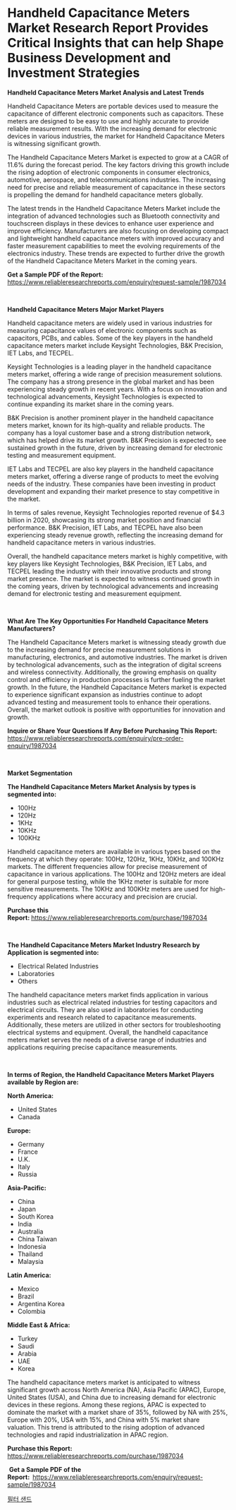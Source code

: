 <p><h1>Handheld Capacitance Meters Market Research Report Provides Critical Insights that can help Shape Business Development and Investment Strategies</h1></p><p><strong>Handheld Capacitance Meters Market Analysis and Latest Trends</strong></p>
<p><p>Handheld Capacitance Meters are portable devices used to measure the capacitance of different electronic components such as capacitors. These meters are designed to be easy to use and highly accurate to provide reliable measurement results. With the increasing demand for electronic devices in various industries, the market for Handheld Capacitance Meters is witnessing significant growth.</p><p>The Handheld Capacitance Meters Market is expected to grow at a CAGR of 11.6% during the forecast period. The key factors driving this growth include the rising adoption of electronic components in consumer electronics, automotive, aerospace, and telecommunications industries. The increasing need for precise and reliable measurement of capacitance in these sectors is propelling the demand for handheld capacitance meters globally.</p><p>The latest trends in the Handheld Capacitance Meters Market include the integration of advanced technologies such as Bluetooth connectivity and touchscreen displays in these devices to enhance user experience and improve efficiency. Manufacturers are also focusing on developing compact and lightweight handheld capacitance meters with improved accuracy and faster measurement capabilities to meet the evolving requirements of the electronics industry. These trends are expected to further drive the growth of the Handheld Capacitance Meters Market in the coming years.</p></p>
<p><strong>Get a Sample PDF of the Report:&nbsp;</strong> <a href="https://www.reliableresearchreports.com/enquiry/request-sample/1987034">https://www.reliableresearchreports.com/enquiry/request-sample/1987034</a></p>
<p>&nbsp;</p>
<p><strong>Handheld Capacitance Meters Major Market Players</strong></p>
<p><p>Handheld capacitance meters are widely used in various industries for measuring capacitance values of electronic components such as capacitors, PCBs, and cables. Some of the key players in the handheld capacitance meters market include Keysight Technologies, B&K Precision, IET Labs, and TECPEL.</p><p>Keysight Technologies is a leading player in the handheld capacitance meters market, offering a wide range of precision measurement solutions. The company has a strong presence in the global market and has been experiencing steady growth in recent years. With a focus on innovation and technological advancements, Keysight Technologies is expected to continue expanding its market share in the coming years.</p><p>B&K Precision is another prominent player in the handheld capacitance meters market, known for its high-quality and reliable products. The company has a loyal customer base and a strong distribution network, which has helped drive its market growth. B&K Precision is expected to see sustained growth in the future, driven by increasing demand for electronic testing and measurement equipment.</p><p>IET Labs and TECPEL are also key players in the handheld capacitance meters market, offering a diverse range of products to meet the evolving needs of the industry. These companies have been investing in product development and expanding their market presence to stay competitive in the market.</p><p>In terms of sales revenue, Keysight Technologies reported revenue of $4.3 billion in 2020, showcasing its strong market position and financial performance. B&K Precision, IET Labs, and TECPEL have also been experiencing steady revenue growth, reflecting the increasing demand for handheld capacitance meters in various industries.</p><p>Overall, the handheld capacitance meters market is highly competitive, with key players like Keysight Technologies, B&K Precision, IET Labs, and TECPEL leading the industry with their innovative products and strong market presence. The market is expected to witness continued growth in the coming years, driven by technological advancements and increasing demand for electronic testing and measurement equipment.</p></p>
<p>&nbsp;</p>
<p><strong>What Are The Key Opportunities For Handheld Capacitance Meters Manufacturers?</strong></p>
<p><p>The Handheld Capacitance Meters market is witnessing steady growth due to the increasing demand for precise measurement solutions in manufacturing, electronics, and automotive industries. The market is driven by technological advancements, such as the integration of digital screens and wireless connectivity. Additionally, the growing emphasis on quality control and efficiency in production processes is further fueling the market growth. In the future, the Handheld Capacitance Meters market is expected to experience significant expansion as industries continue to adopt advanced testing and measurement tools to enhance their operations. Overall, the market outlook is positive with opportunities for innovation and growth.</p></p>
<p><strong>Inquire or Share Your Questions If Any Before Purchasing This Report:</strong> <a href="https://www.reliableresearchreports.com/enquiry/pre-order-enquiry/1987034">https://www.reliableresearchreports.com/enquiry/pre-order-enquiry/1987034</a></p>
<p>&nbsp;</p>
<p><strong>Market Segmentation</strong></p>
<p><strong>The Handheld Capacitance Meters Market Analysis by types is segmented into:</strong></p>
<p><ul><li>100Hz</li><li>120Hz</li><li>1KHz</li><li>10KHz</li><li>100KHz</li></ul></p>
<p><p>Handheld capacitance meters are available in various types based on the frequency at which they operate: 100Hz, 120Hz, 1KHz, 10KHz, and 100KHz markets. The different frequencies allow for precise measurement of capacitance in various applications. The 100Hz and 120Hz meters are ideal for general purpose testing, while the 1KHz meter is suitable for more sensitive measurements. The 10KHz and 100KHz meters are used for high-frequency applications where accuracy and precision are crucial.</p></p>
<p><strong>Purchase this Report:&nbsp;</strong><a href="https://www.reliableresearchreports.com/purchase/1987034">https://www.reliableresearchreports.com/purchase/1987034</a></p>
<p>&nbsp;</p>
<p><strong>The Handheld Capacitance Meters Market Industry Research by Application is segmented into:</strong></p>
<p><ul><li>Electrical Related Industries</li><li>Laboratories</li><li>Others</li></ul></p>
<p><p>The handheld capacitance meters market finds application in various industries such as electrical related industries for testing capacitors and electrical circuits. They are also used in laboratories for conducting experiments and research related to capacitance measurements. Additionally, these meters are utilized in other sectors for troubleshooting electrical systems and equipment. Overall, the handheld capacitance meters market serves the needs of a diverse range of industries and applications requiring precise capacitance measurements.</p></p>
<p>&nbsp;</p>
<p><strong>In terms of Region, the Handheld Capacitance Meters Market Players available by Region are:</strong></p>
<p>
    <p> <strong> North America: </strong>
        <ul>
            <li>United States</li>
            <li>Canada</li>
        </ul>
        </p> 
    <p> <strong> Europe: </strong>
        <ul>
            <li>Germany</li>
            <li>France</li>
            <li>U.K.</li>
            <li>Italy</li>
            <li>Russia</li>
        </ul>
        </p> 
    <p> <strong> Asia-Pacific: </strong>
        <ul>
            <li>China</li>
            <li>Japan</li>
            <li>South Korea</li>
            <li>India</li>
            <li>Australia</li>
            <li>China Taiwan</li>
            <li>Indonesia</li>
            <li>Thailand</li>
            <li>Malaysia</li>
        </ul>
        </p> 
    <p> <strong> Latin America: </strong>
        <ul>
            <li>Mexico</li>
            <li>Brazil</li>
            <li>Argentina Korea</li>
            <li>Colombia</li>
        </ul>
        </p> 
    <p> <strong> Middle East & Africa: </strong>
        <ul>
            <li>Turkey</li>
            <li>Saudi</li>
            <li>Arabia</li>
            <li>UAE</li>
            <li>Korea</li>
        </ul>
    </p>
    </p>
<p><p>The handheld capacitance meters market is anticipated to witness significant growth across North America (NA), Asia Pacific (APAC), Europe, United States (USA), and China due to increasing demand for electronic devices in these regions. Among these regions, APAC is expected to dominate the market with a market share of 35%, followed by NA with 25%, Europe with 20%, USA with 15%, and China with 5% market share valuation. This trend is attributed to the rising adoption of advanced technologies and rapid industrialization in APAC region.</p></p>
<p><strong>Purchase this Report: </strong><a href="https://www.reliableresearchreports.com/purchase/1987034">https://www.reliableresearchreports.com/purchase/1987034</a></p>
<p>&nbsp;<strong>Get a Sample PDF of the Report:&nbsp;&nbsp;</strong><a href="https://www.reliableresearchreports.com/enquiry/request-sample/1987034">https://www.reliableresearchreports.com/enquiry/request-sample/1987034</a></p>
<p><strong></strong></p>
<p><p><a href="https://github.com/vseigx30c9a1j/Market-Research-Report-List-1/blob/main/816427413216.md">필터 샌드</a></p></p>